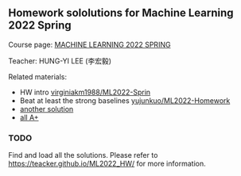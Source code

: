 ## Homework sololutions for Machine Learning 2022 Spring

Course page: [MACHINE LEARNING 2022 SPRING](https://speech.ee.ntu.edu.tw/~hylee/ml/2022-spring.php)

Teacher: HUNG-YI LEE (李宏毅)

Related materials:
- HW intro [virginiakm1988/ML2022-Sprin](https://github.com/virginiakm1988/ML2022-Spring)
- Beat at least the strong baselines [yujunkuo/ML2022-Homework](https://github.com/yujunkuo/ML2022-Homework)
- [another solution](https://blog.csdn.net/weixin_42369818?type=blog)
- [all A+](https://github.com/Joshuaoneheart/ML2022_all_A_plus)



### TODO

Find and load all the solutions. Please refer to https://teacker.github.io/ML2022_HW/ for more information.
